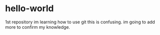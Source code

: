 # hello-world
1st repository 
im learning how to use git this is confusing.
im going to add more to confirm my knowledge.
